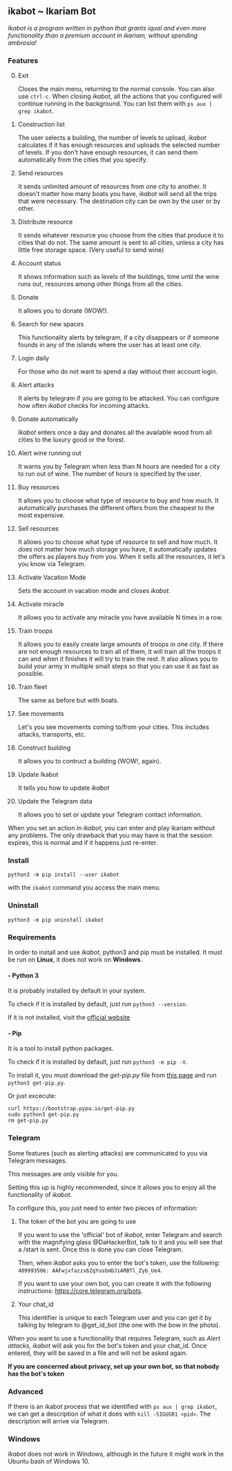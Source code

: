 ## ikabot ~ Ikariam Bot

_Ikabot is a program written in python that grants iqual and even more functionality than a premium account in ikariam, without spending ambrosia!_

### Features

0. Exit

	Closes the main menu, returning to the normal console. You can also use `ctrl-c`. When closing _ikabot_, all the actions that you configured will continue running in the background. You can list them with `ps aux | grep ikabot`.

1. Construction list

	The user selects a building, the number of levels to upload, _ikabot_ calculates if it has enough resources and uploads the selected number of levels. If you don't have enough resources, it can send them automatically from the cities that you specify.
	
2. Send resources
 
	It sends unlimited amount of resources from one city to another. It doesn't matter how many boats you have, _ikabot_ will send all the trips that were necessary. The destination city can be own by the user or by other.

3. Distribute resource

	It sends whatever resource you choose from the cities that produce it to cities that do not. The same amount is sent to all cities, unless a city has little free storage space. (Very useful to send wine)

4. Account status

	It shows information such as levels of the buildings, time until the wine runs out, resources among other things from all the cities.
	
5. Donate

	It allows you to donate (WOW!).
	
6. Search for new spaces

	This functionality alerts by telegram, if a city disappears or if someone founds in any of the islands where the user has at least one city.
	
7. Login daily

	For those who do not want to spend a day without their account login.
	
8. Alert attacks

	It alerts by telegram if you are going to be attacked. You can configure how often _ikabot_ checks for incoming attacks.

9. Donate automatically

	_Ikabot_ enters once a day and donates all the available wood from all cities to the luxury good or the forest.

10. Alert wine running out

	It warns you by Telegram when less than N hours are needed for a city to run out of wine. The number of hours is specified by the user.

11. Buy resources

	It allows you to choose what type of resource to buy and how much. It automatically purchases the different offers from the cheapest to the most expensive.
	
12. Sell resources

	It allows you to choose what type of resource to sell and how much. It does not matter how much storage you have, it automatically updates the offers as pĺayers buy from you. When it sells all the resources, it let's you know via Telegram.

13. Activate Vacation Mode

	Sets the account in vacation mode and closes _ikabot_.

14. Activate miracle

	It allows you to activate any miracle you have available N times in a row.

15. Train troops

	It allows you to easily create large amounts of troops in one city. If there are not enough resources to train all of them, it will train all the troops it can and when it finishes it will try to train the rest. It also allows you to build your army in multiple small steps so that you can use it as fast as possible.
	
16. Train fleet

	The same as before but with boats.

17. See movements

	Let's you see movements coming to/from your cities. This includes attacks, transports, etc.

18. Construct building

	It allows you to contruct a building (WOW!, again).

18. Update Ikabot

	It tells you how to update _ikabot_

20. Update the Telegram data

	It allows you to set or update your Telegram contact information.

When you set an action in _ikabot_, you can enter and play ikariam without any problems. The only drawback that you may have is that the session expires, this is normal and if it happens just re-enter.

### Install

```
python3 -m pip install --user ikabot
```
with the `ikabot` command you access the main menu.

### Uninstall

```
python3 -m pip uninstall ikabot
```
### Requirements

In order to install and use _ikabot_, python3 and pip must be installed. It must be run on **Linux**, it does not work on **Windows**.

#### - Python 3
It is probably installed by default in your system.

To check if it is installed by default, just run `python3 --version`.

If it is not installed, visit the [official website](https://www.python.org/) 

#### - Pip
It is a tool to install python packages.

To check if it is installed by default, just run `python3 -m pip -V`.

To install it, you must download the _get-pip.py_ file from [this page](https://pip.pypa.io/en/stable/installing/) and run `python3 get-pip.py`.

Or just excecute:
```
curl https://bootstrap.pypa.io/get-pip.py
sudo python3 get-pip.py
rm get-pip.py
```

### Telegram

Some features (such as alerting attacks) are communicated to you via Telegram messages.

This messages are only visible for you.

Setting this up is highly recommended, since it allows you to enjoy all the functionality of _ikabot_.

To configure this, you just need to enter two pieces of information:

1) The token of the bot you are going to use

	If you want to use the 'official' bot of _ikabot_, enter Telegram and search with the magnifying glass @DaHackerBot, talk to it and you will see that a /start is sent. Once this is done you can close Telegram.
	
	Then, when _ikabot_ asks you to enter the bot's token, use the following: `409993506: AAFwjxfazzx6ZqYusbmDJiARBTl_Zyb_Ue4`.
	
	If you want to use your own bot, you can create it with the following instructions: https://core.telegram.org/bots.

2) Your chat_id

	This identifier is unique to each Telegram user and you can get it by talking by telegram to @get_id_bot (the one with the bow in the photo).

When you want to use a functionality that requires Telegram, such as _Alert attacks_, _ikabot_ will ask you for the bot's token and your chat_id. Once entered, they will be saved in a file and will not be asked again.

**If you are concerned about privacy, set up your own bot, so that nobody has the bot's token**

### Advanced

If there is an ikabot process that we identified with `ps aux | grep ikabot`, we can get a description of what it does with `kill -SIGUSR1 <pid>`. The description will arrive via Telegram.

### Windows

_Ikabot_ does not work in Windows, although in the future it might work in the Ubuntu bash of Windows 10.
